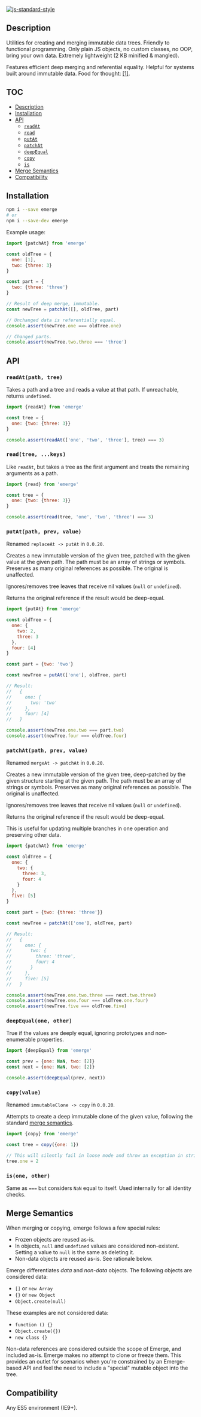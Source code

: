[![js-standard-style](https://img.shields.io/badge/code%20style-standard-brightgreen.svg?style=flat)](http://standardjs.com)

## Description

Utilities for creating and merging immutable data trees. Friendly to functional
programming. Only plain JS objects, no custom classes, no OOP, bring your own
data. Extremely lightweight (2 KB minified & mangled).

Features efficient deep merging and referential equality. Helpful for systems
built around immutable data. Food for thought:
[[1]](https://github.com/matthiasn/talk-transcripts/blob/master/Hickey_Rich/AreWeThereYet.md).

## TOC

* [Description](#description)
* [Installation](#installation)
* [API](#api)
  * [`readAt`](#readatpath-tree)
  * [`read`](#readtree-keys)
  * [`putAt`](#putatpath-prev-value)
  * [`patchAt`](#patchatpath-prev-value)
  * [`deepEqual`](#deepequalone-other)
  * [`copy`](#copyvalue)
  * [`is`](#is-one-other)
* [Merge Semantics](#merge-semantics)
* [Compatibility](#compatibility)

## Installation

```sh
npm i --save emerge
# or
npm i --save-dev emerge
```

Example usage:

```javascript
import {patchAt} from 'emerge'

const oldTree = {
  one: [1],
  two: {three: 3}
}

const part = {
  two: {three: 'three'}
}

// Result of deep merge, immutable.
const newTree = patchAt([], oldTree, part)

// Unchanged data is referentially equal.
console.assert(newTree.one === oldTree.one)

// Changed parts.
console.assert(newTree.two.three === 'three')
```

## API

### `readAt(path, tree)`

Takes a path and a tree and reads a value at that path. If unreachable, returns
`undefined`.

```javascript
import {readAt} from 'emerge'

const tree = {
  one: {two: {three: 3}}
}

console.assert(readAt(['one', 'two', 'three'], tree) === 3)
```

### `read(tree, ...keys)`

Like `readAt`, but takes a tree as the first argument and treats the remaining
arguments as a path.

```javascript
import {read} from 'emerge'

const tree = {
  one: {two: {three: 3}}
}

console.assert(read(tree, 'one', 'two', 'three') === 3)
```

### `putAt(path, prev, value)`

Renamed `replaceAt -> putAt` in `0.0.20`.

Creates a new immutable version of the given tree, patched with the given value
at the given path. The path must be an array of strings or symbols. Preserves as
many original references as possible. The original is unaffected.

Ignores/removes tree leaves that receive nil values (`null` or `undefined`).

Returns the original reference if the result would be deep-equal.

```javascript
import {putAt} from 'emerge'

const oldTree = {
  one: {
    two: 2,
    three: 3
  },
  four: [4]
}

const part = {two: 'two'}

const newTree = putAt(['one'], oldTree, part)

// Result:
//   {
//     one: {
//       two: 'two'
//     },
//     four: [4]
//   }

console.assert(newTree.one.two === part.two)
console.assert(newTree.four === oldTree.four)
```

### `patchAt(path, prev, value)`

Renamed `mergeAt -> patchAt` in `0.0.20`.

Creates a new immutable version of the given tree, deep-patched by the given
structure starting at the given path. The path must be an array of strings or
symbols. Preserves as many original references as possible. The original is
unaffected.

Ignores/removes tree leaves that receive nil values (`null` or `undefined`).

Returns the original reference if the result would be deep-equal.

This is useful for updating multiple branches in one operation and preserving
other data.

```javascript
import {patchAt} from 'emerge'

const oldTree = {
  one: {
    two: {
      three: 3,
      four: 4
    }
  },
  five: [5]
}

const part = {two: {three: 'three'}}

const newTree = patchAt(['one'], oldTree, part)

// Result:
//   {
//     one: {
//       two: {
//         three: 'three',
//         four: 4
//       }
//     },
//     five: [5]
//   }

console.assert(newTree.one.two.three === next.two.three)
console.assert(newTree.one.four === oldTree.one.four)
console.assert(newTree.five === oldTree.five)
```

### `deepEqual(one, other)`

True if the values are deeply equal, ignoring prototypes and non-enumerable
properties.

```javascript
import {deepEqual} from 'emerge'

const prev = {one: NaN, two: [2]}
const next = {one: NaN, two: [2]}

console.assert(deepEqual(prev, next))
```

### `copy(value)`

Renamed `immutableClone -> copy` in `0.0.20`.

Attempts to create a deep immutable clone of the given value, following the
standard [merge semantics](#merge-semantics).

```javascript
import {copy} from 'emerge'

const tree = copy({one: 1})

// This will silently fail in loose mode and throw an exception in strict mode.
tree.one = 2
```

### `is(one, other)`

Same as `===` but considers `NaN` equal to itself. Used internally for all
identity checks.

## Merge Semantics

When merging or copying, emerge follows a few special rules:

* Frozen objects are reused as-is.
* In objects, `null` and `undefined` values are considered non-existent. Setting
  a value to `null` is the same as deleting it.
* Non-data objects are reused as-is. See rationale below.

Emerge differentiates _data_ and _non-data_ objects. The following objects are
considered data:
* `[]` or `new Array`
* `{}` or `new Object`
* `Object.create(null)`

These examples are not considered data:
* `function () {}`
* `Object.create({})`
* `new class {}`

Non-data references are considered outside the scope of Emerge, and included
as-is. Emerge makes no attempt to clone or freeze them. This provides an outlet
for scenarios when you're constrained by an Emerge-based API and feel the need
to include a "special" mutable object into the tree.

## Compatibility

Any ES5 environment (IE9+).
